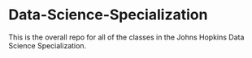 # Data-Science-Specialization
This is the overall repo for all of the classes in the Johns Hopkins Data Science Specialization.
